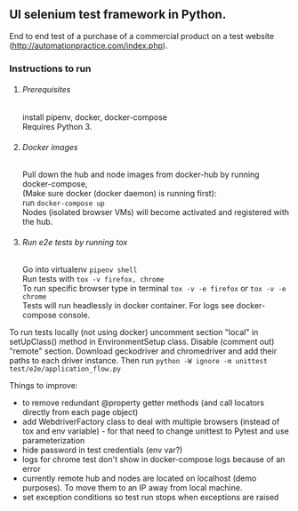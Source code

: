## UI selenium test framework in Python.

End to end test of a purchase of a commercial product on a test website 
(http://automationpractice.com/index.php).

### Instructions to run

1. ###### Prerequisites
    
    install pipenv, docker, docker-compose  
    Requires Python 3.

2. ###### Docker images
    Pull down the hub and node images from docker-hub by running docker-compose,  
    (Make sure docker (docker daemon) is running first):  
    run `docker-compose up`  
    Nodes (isolated browser VMs) will become activated and registered with the hub.

3. ###### Run e2e tests by running tox
    
    Go into virtualenv `pipenv shell`    
    Run tests with `tox -v firefox, chrome`  
    To run specific browser type in terminal `tox -v -e firefox` or `tox -v -e chrome`   
    Tests will run headlessly in docker container. For logs see docker-compose console.
    
To run tests locally (not using docker) uncomment section "local" in setUpClass() 
method in EnvironmentSetup class. Disable (comment out) "remote" section. Download 
geckodriver and chromedriver and add their paths to each driver instance. Then run
`python -W ignore -m unittest test/e2e/application_flow.py`


Things to improve:
- to remove redundant @property getter methods (and call locators directly from each page object)
- add WebdriverFactory class to deal with multiple browsers (instead of tox and env variable) - for that need to change unittest to Pytest and use parameterization
- hide password in test credentials (env var?)
- logs for chrome test don't show in docker-compose logs because of an error
- currently remote hub and nodes are located on localhost (demo purposes). To move them to
 an IP away from local machine. 
- set exception conditions so test run stops when exceptions are raised
 

